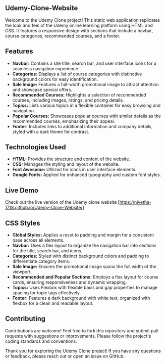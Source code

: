 ## Udemy-Clone-Website
Welcome to the Udemy Clone project! This static web application replicates the look and feel of the Udemy online learning platform using HTML and CSS. It features a responsive design with sections that include a navbar, course categories, recommended courses, and a footer.

## Features
- **Navbar:** Contains a site title, search bar, and user interface icons for a seamless navigation experience.
- **Categories:** Displays a list of course categories with distinctive background colors for easy identification.
- **Sale Image:** Features a full-width promotional image to attract attention and showcase special offers.
- **Recommended Courses:** Highlights a selection of recommended courses, including images, ratings, and pricing details.
- **Topics:** Lists various topics in a flexible container for easy browsing and navigation.
- **Popular Courses:** Showcases popular courses with similar details as the recommended courses, emphasizing their appeal.
- **Footer:** Includes links to additional information and company details, styled with a dark theme for contrast.

## Technologies Used
- **HTML:** Provides the structure and content of the website.
- **CSS:** Manages the styling and layout of the website.
- **Font Awesome:** Utilized for icons in user interface elements.
- **Google Fonts:** Applied for enhanced typography and custom font styles.
  
## Live Demo
 Check out the live version of the Udemy clone website [https://nivetha-1718.github.io/Udemy-Clone-Website/]
 
## CSS Styles
- **Global Styles:** Applies a reset to padding and margin for a consistent base across all elements.
- **Navbar:** Uses a flex layout to organize the navigation bar into sections for the title, search bar, and icons.
- **Categories:** Styled with distinct background colors and padding to differentiate category items.
- **Sale Image:** Ensures the promotional image spans the full width of the viewport.
- **Recommended and Popular Sections:** Employs a flex layout for course cards, ensuring responsiveness and dynamic wrapping.
- **Topics:** Uses Flexbox with flexible basis and gap properties to manage spacing for topic tags effectively.
- **Footer:** Features a dark background with white text, organized with flexbox for a clean and readable layout.
  
## Contributing
Contributions are welcome! Feel free to fork this repository and submit pull requests with suggestions or improvements. Please follow the project's coding standards and conventions.

Thank you for exploring the Udemy Clone project! If you have any questions or feedback, please reach out or open an issue on GitHub.
